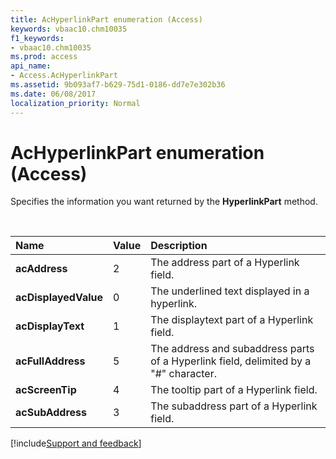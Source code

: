 ```yaml
---
title: AcHyperlinkPart enumeration (Access)
keywords: vbaac10.chm10035
f1_keywords:
- vbaac10.chm10035
ms.prod: access
api_name:
- Access.AcHyperlinkPart
ms.assetid: 9b093af7-b629-75d1-0186-dd7e7e302b36
ms.date: 06/08/2017
localization_priority: Normal
---
```



# AcHyperlinkPart enumeration (Access)

Specifies the information you want returned by the **HyperlinkPart** method.

<br/>

|Name|Value|Description|
|:-----|:-----|:-----|
|**acAddress**|2|The address part of a Hyperlink field.|
|**acDisplayedValue**|0|The underlined text displayed in a hyperlink.|
|**acDisplayText**|1|The displaytext part of a Hyperlink field.|
|**acFullAddress**|5|The address and subaddress parts of a Hyperlink field, delimited by a "#" character.|
|**acScreenTip**|4|The tooltip part of a Hyperlink field.|
|**acSubAddress**|3|The subaddress part of a Hyperlink field.|

[!include[Support and feedback](~/includes/feedback-boilerplate.md)]